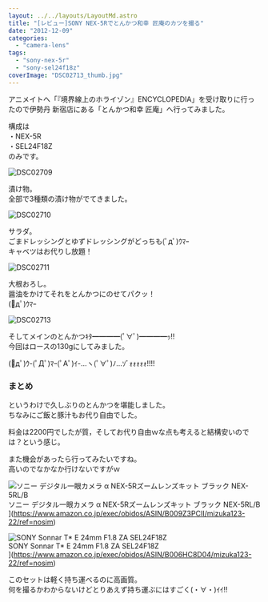 ```yaml
---
layout: ../../layouts/LayoutMd.astro
title: "[レビュー]SONY NEX-5Rでとんかつ和幸 匠庵のカツを撮る"
date: "2012-12-09"
categories: 
  - "camera-lens"
tags: 
  - "sony-nex-5r"
  - "sony-sel24f18z"
coverImage: "DSC02713_thumb.jpg"
---
```


アニメイトへ「『境界線上のホライゾン』ENCYCLOPEDIA」を受け取りに行ったので伊勢丹 新宿店にある「とんかつ和幸 匠庵」へ行ってみました。

構成は  
・NEX-5R  
・SEL24F18Z  
のみです。

![DSC02709](/archive/images/DSC02709_thumb.jpg "DSC02709")


漬け物。  
全部で3種類の漬け物がでてきました。

![DSC02710](/archive/images/DSC02710_thumb.jpg "DSC02710")


サラダ。  
ごまドレッシングとゆずドレッシングがどっちも(ﾟдﾟ)ｳﾏｰ  
キャベツはお代りし放題！

![DSC02711](/archive/images/DSC02711_thumb.jpg "DSC02711")


大根おろし。  
醤油をかけてそれをとんかつにのせてパクッ！  
(ﾟдﾟ)ｳﾏｰ

![DSC02713](/archive/images/DSC02713_thumb.jpg "DSC02713")


そしてメインのとんかつｷﾀ━━━━(ﾟ∀ﾟ)━━━━ｯ!!  
今回はロースの130gにしてみました。

(ﾟдﾟ)ｳ-(ﾟДﾟ)ﾏｰ(ﾟAﾟ)ｲ-…ヽ(ﾟ∀ﾟ)ﾉ…ｿﾞｫｫｫｫｫ!!!!

### まとめ

というわけで久しぶりのとんかつを堪能しました。  
ちなみにご飯と豚汁もお代り自由でした。

料金は2200円でしたが質，そしてお代り自由ｗな点も考えると結構安いのでは？という感じ。

また機会があったら行ってみたいですね。  
高いのでなかなか行けないですがｗ

![ソニー デジタル一眼カメラ α NEX-5Rズームレンズキット ブラック NEX-5RL/B](/archive/images/41Ihx2NlCKL._SL160_.jpg)  
ソニー デジタル一眼カメラ α NEX-5Rズームレンズキット ブラック NEX-5RL/B  
](https://www.amazon.co.jp/exec/obidos/ASIN/B009Z3PCII/mizuka123-22/ref=nosim)

![SONY Sonnar T* E 24mm F1.8 ZA SEL24F18Z](/archive/images/410KeggzDDL._SL160_.jpg)  
SONY Sonnar T\* E 24mm F1.8 ZA SEL24F18Z  
](https://www.amazon.co.jp/exec/obidos/ASIN/B006HC8D04/mizuka123-22/ref=nosim)

このセットは軽く持ち運べるのに高画質。  
何を撮るかわからないけどとりあえず持ち運ぶにはすごく(・∀・)ｲｲ!!
